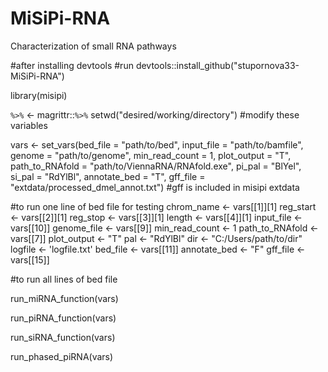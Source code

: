 # MiSiPi-RNA
Characterization of small RNA pathways

#after installing devtools
#run devtools::install_github("stupornova33-MiSiPi-RNA")


library(misipi)

`%>%` <- magrittr::`%>%`
setwd("desired/working/directory")
#modify these variables


vars <- set_vars(bed_file = "path/to/bed", input_file = "path/to/bamfile", 
                 genome = "path/to/genome", min_read_count = 1, plot_output = "T", 
                 path_to_RNAfold = "path/to/ViennaRNA/RNAfold.exe", pi_pal = "BlYel", si_pal = "RdYlBl", annotate_bed = "T",
                 gff_file = "extdata/processed_dmel_annot.txt") #gff is included in misipi extdata



#to run one line of bed file for testing
chrom_name <- vars[[1]][1]
reg_start <- vars[[2]][1]
reg_stop <- vars[[3]][1]
length <- vars[[4]][1]
input_file <- vars[[10]]
genome_file <- vars[[9]]
min_read_count <- 1
path_to_RNAfold <- vars[[7]]
plot_output <- "T"
pal <- "RdYlBl"
dir <- "C:/Users/path/to/dir"
logfile <- 'logfile.txt'
bed_file <- vars[[11]]
annotate_bed <- "F"
gff_file <- vars[[15]]

#to run all lines of bed file


run_miRNA_function(vars)

run_piRNA_function(vars)


run_siRNA_function(vars)


run_phased_piRNA(vars)
